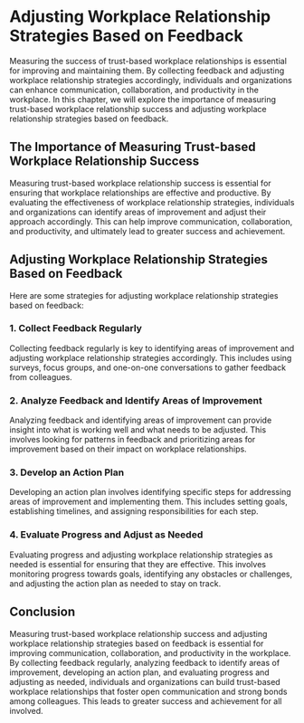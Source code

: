 Adjusting Workplace Relationship Strategies Based on Feedback
===============================================================================================================================

Measuring the success of trust-based workplace relationships is essential for improving and maintaining them. By collecting feedback and adjusting workplace relationship strategies accordingly, individuals and organizations can enhance communication, collaboration, and productivity in the workplace. In this chapter, we will explore the importance of measuring trust-based workplace relationship success and adjusting workplace relationship strategies based on feedback.

The Importance of Measuring Trust-based Workplace Relationship Success
----------------------------------------------------------------------

Measuring trust-based workplace relationship success is essential for ensuring that workplace relationships are effective and productive. By evaluating the effectiveness of workplace relationship strategies, individuals and organizations can identify areas of improvement and adjust their approach accordingly. This can help improve communication, collaboration, and productivity, and ultimately lead to greater success and achievement.

Adjusting Workplace Relationship Strategies Based on Feedback
-------------------------------------------------------------

Here are some strategies for adjusting workplace relationship strategies based on feedback:

### 1. Collect Feedback Regularly

Collecting feedback regularly is key to identifying areas of improvement and adjusting workplace relationship strategies accordingly. This includes using surveys, focus groups, and one-on-one conversations to gather feedback from colleagues.

### 2. Analyze Feedback and Identify Areas of Improvement

Analyzing feedback and identifying areas of improvement can provide insight into what is working well and what needs to be adjusted. This involves looking for patterns in feedback and prioritizing areas for improvement based on their impact on workplace relationships.

### 3. Develop an Action Plan

Developing an action plan involves identifying specific steps for addressing areas of improvement and implementing them. This includes setting goals, establishing timelines, and assigning responsibilities for each step.

### 4. Evaluate Progress and Adjust as Needed

Evaluating progress and adjusting workplace relationship strategies as needed is essential for ensuring that they are effective. This involves monitoring progress towards goals, identifying any obstacles or challenges, and adjusting the action plan as needed to stay on track.

Conclusion
----------

Measuring trust-based workplace relationship success and adjusting workplace relationship strategies based on feedback is essential for improving communication, collaboration, and productivity in the workplace. By collecting feedback regularly, analyzing feedback to identify areas of improvement, developing an action plan, and evaluating progress and adjusting as needed, individuals and organizations can build trust-based workplace relationships that foster open communication and strong bonds among colleagues. This leads to greater success and achievement for all involved.
